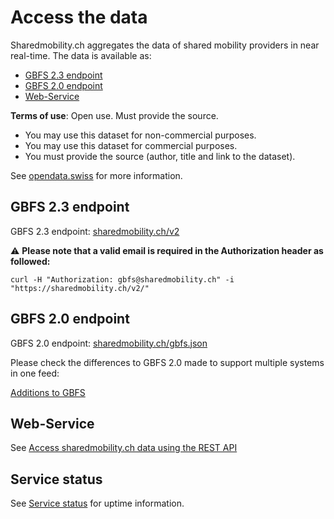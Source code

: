 # Access the data

Sharedmobility.ch aggregates the data of shared mobility providers in near real-time. The data is available as:

* [GBFS 2.3 endpoint](https://github.com/SFOE/sharedmobility/blob/main/Access%20the%20data.md#gbfs-20-endpoint)
* [GBFS 2.0 endpoint](https://github.com/SFOE/sharedmobility/blob/main/Access%20the%20data.md#gbfs-20-endpoint)
* [Web-Service](https://github.com/SFOE/sharedmobility/blob/main/Access%20the%20data.md#web-service)

**Terms of use**: Open use. Must provide the source.

* You may use this dataset for non-commercial purposes.
* You may use this dataset for commercial purposes.
* You must provide the source (author, title and link to the dataset).

See [opendata.swiss](https://opendata.swiss/en/dataset/standorte-und-verfugbarkeit-von-shared-mobility-angeboten) for more information.


## GBFS 2.3 endpoint

GBFS 2.3 endpoint:
[sharedmobility.ch/v2](https://sharedmobility.ch/v2/)

:warning: **Please note that a valid email is required in the Authorization header as followed:**
```
curl -H "Authorization: gbfs@sharedmobility.ch" -i "https://sharedmobility.ch/v2/"
```

## GBFS 2.0 endpoint

GBFS 2.0 endpoint:
[sharedmobility.ch/gbfs.json](https://sharedmobility.ch/gbfs.json)

Please check the differences to GBFS 2.0 made to support multiple systems in one feed:

[Additions to GBFS](https://github.com/SFOE/sharedmobility/blob/main/Additions%20to%20GBFS.md)

## Web-Service

See [Access sharedmobility.ch data using the REST API](https://github.com/SFOE/sharedmobility/blob/main/Sharedmobility.ch-API.md)

## Service status

See [Service status](https://stats.uptimerobot.com/xx6M9cLVN3) for uptime information.
